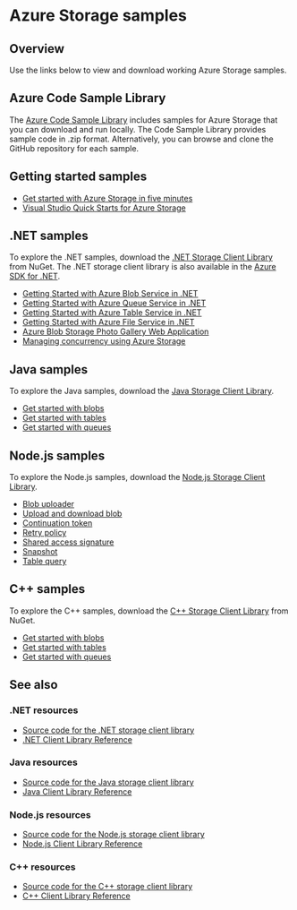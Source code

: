 <properties
	pageTitle="Azure Storage samples | Microsoft Azure"
	description="View, download, and run sample code and applications for Azure Storage. Discover getting started samples for blobs, queues, tables, and files, using the .NET, Java, Node.js, and C++ storage client libraries."
	services="storage"
	documentationCenter="na"
	authors="tamram"
	manager="na"
	editor="tysonn" />
<tags
	ms.service="storage"
	ms.devlang="na"
	ms.topic="article"
	ms.tgt_pltfrm="na"
	ms.workload="storage"
	ms.date="08/03/2016"
	ms.author="tamram" />

# Azure Storage samples

## Overview
Use the links below to view and download working Azure Storage samples.

## Azure Code Sample Library

The [Azure Code Sample Library](https://azure.microsoft.com/documentation/samples/?service=storage) includes samples for Azure Storage that you can download and run locally. The Code Sample Library provides sample code in .zip format. Alternatively, you can browse and clone the GitHub repository for each sample.

## Getting started samples

* [Get started with Azure Storage in five minutes](storage-getting-started-guide.md)
* [Visual Studio Quick Starts for Azure Storage](https://github.com/Azure/azure-storage-net/tree/master/Samples/GettingStarted/VisualStudioQuickStarts)

## .NET samples

To explore the .NET samples, download the [.NET Storage Client Library](https://www.nuget.org/packages/WindowsAzure.Storage/) from NuGet. The .NET storage client library is also available in the [Azure SDK for .NET](https://azure.microsoft.com/downloads/).

* [Getting Started with Azure Blob Service in .NET](https://azure.microsoft.com/documentation/samples/storage-blob-dotnet-getting-started/)
* [Getting Started with Azure Queue Service in .NET](https://azure.microsoft.com/documentation/samples/storage-queue-dotnet-getting-started/)
* [Getting Started with Azure Table Service in .NET](https://azure.microsoft.com/documentation/samples/storage-table-dotnet-getting-started/)
* [Getting Started with Azure File Service in .NET](https://azure.microsoft.com/documentation/samples/storage-file-dotnet-getting-started/)
* [Azure Blob Storage Photo Gallery Web Application](https://azure.microsoft.com/documentation/samples/storage-blobs-dotnet-webapp/)
* [Managing concurrency using Azure Storage](https://code.msdn.microsoft.com/Managing-Concurrency-using-56018114)

## Java samples

To explore the Java samples, download the [Java Storage Client Library](https://github.com/azure/azure-storage-java).

* [Get started with blobs](https://github.com/Azure/azure-storage-java/tree/master/microsoft-azure-storage-samples/src/com/microsoft/azure/storage/blob/gettingstarted)
* [Get started with tables](https://github.com/Azure/azure-storage-java/tree/master/microsoft-azure-storage-samples/src/com/microsoft/azure/storage/table/gettingtstarted)
* [Get started with queues](https://github.com/Azure/azure-storage-java/tree/master/microsoft-azure-storage-samples/src/com/microsoft/azure/storage/queue/gettingstarted)

## Node.js samples

To explore the Node.js samples, download the [Node.js Storage Client Library](https://github.com/Azure/azure-storage-node).

* [Blob uploader](https://github.com/Azure/azure-storage-node/tree/master/examples/blobuploader)
* [Upload and download blob](https://github.com/Azure/azure-storage-node/blob/master/examples/samples/blobuploaddownloadsample.js)
* [Continuation token](https://github.com/Azure/azure-storage-node/blob/master/examples/samples/continuationsample.js)
* [Retry policy](https://github.com/Azure/azure-storage-node/blob/master/examples/samples/retrypolicysample.js)
* [Shared access signature](https://github.com/Azure/azure-storage-node/blob/master/examples/samples/sassample.js)
* [Snapshot](https://github.com/Azure/azure-storage-node/blob/master/examples/samples/snapshotsample.js)
* [Table query](https://github.com/Azure/azure-storage-node/blob/master/examples/samples/tablequerysample.js)

## C++ samples

To explore the C++ samples, download the [C++ Storage Client Library](https://www.nuget.org/packages/wastorage/) from NuGet.

* [Get started with blobs](https://github.com/Azure/azure-storage-cpp/tree/master/Microsoft.WindowsAzure.Storage/samples/BlobsGettingStarted)
* [Get started with tables](https://github.com/Azure/azure-storage-cpp/tree/master/Microsoft.WindowsAzure.Storage/samples/TablesGettingStarted)
* [Get started with queues](https://github.com/Azure/azure-storage-cpp/tree/master/Microsoft.WindowsAzure.Storage/samples/QueuesGettingStarted)

## See also

### .NET resources

- [Source code for the .NET storage client library](https://github.com/Azure/azure-storage-net)
- [.NET Client Library Reference](https://msdn.microsoft.com/library/azure/dn261237.aspx)

### Java resources

- [Source code for the Java storage client library](https://github.com/azure/azure-storage-java)
- [Java Client Library Reference](http://dl.windowsazure.com/storage/javadoc/)

### Node.js resources

- [Source code for the Node.js storage client library](https://github.com/Azure/azure-storage-node)
- [Node.js Client Library Reference](http://dl.windowsazure.com/nodestoragedocs/index.html)

### C++ resources

- [Source code for the C++ storage client library](https://github.com/Azure/azure-storage-cpp)
- [C++ Client Library Reference](http://azure.github.io/azure-storage-cpp/)
